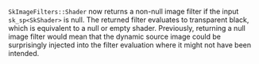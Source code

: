 `SkImageFilters::Shader` now returns a non-null image filter if the input `sk_sp<SkShader>` is
null. The returned filter evaluates to transparent black, which is equivalent to a null or empty
shader. Previously, returning a null image filter would mean that the dynamic source image could
be surprisingly injected into the filter evaluation where it might not have been intended.
